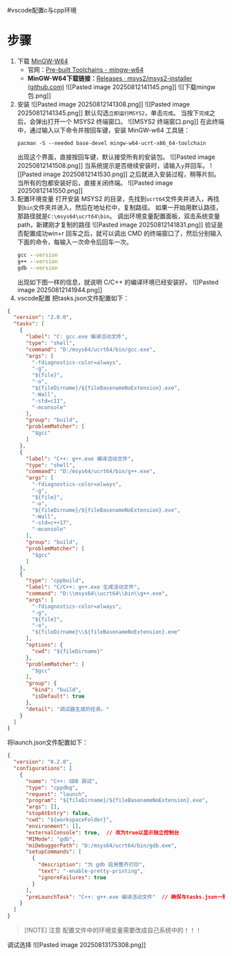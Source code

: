 #vscode配置c与cpp环境 
# 步骤

1. 下载 [MinGW-W64](https://so.csdn.net/so/search?q=MinGW-W64&spm=1001.2101.3001.7020)
	- 官网：[Pre-built Toolchains - mingw-w64](https://www.mingw-w64.org/downloads/)
	- **MinGW-W64下载链接：**[Releases · msys2/msys2-installer (github.com)](https://github.com/msys2/msys2-installer/releases/)
	![[Pasted image 20250812141145.png]]
	![[下载mingw包.png]]
2. 安装
	![[Pasted image 20250812141308.png]]
	![[Pasted image 20250812141345.png]]
	默认勾选`立即运行MSYS2`，单击`完成`。
	当按下`完成`之后，会弹出打开一个 MSYS2 终端窗口。
	![[MSYS2 终端窗口.png]]
	在此终端中，通过输入以下命令并按回车键，安装 MinGW-w64 工具链：
	```shell
	pacman -S --needed base-devel mingw-w64-ucrt-x86_64-toolchain
	```
	出现这个界面，直接按回车键，默认接受所有的安装包。
	![[Pasted image 20250812141508.png]]
	当系统提示是否继续安装时，请输入`y`并回车。
	![[Pasted image 20250812141530.png]]
	之后就进入安装过程，稍等片刻。
	当所有的包都安装好后，直接关闭终端。
	![[Pasted image 20250812141550.png]]
3. 配置环境变量
	打开安装 MSYS2 的目录，先找到`ucrt64`文件夹并进入，再找到`bin`文件夹并进入，然后在地址栏中，复制路径。
	如果一开始用默认路径，那路径就是`C:\msys64\ucrt64\bin`。
	调出环境变量配置面板，双击系统变量path，新建刚才复制的路径
	![[Pasted image 20250812141831.png]]
	验证是否配置成功win+r
	回车之后，就可以调出 CMD 的终端窗口了，然后分别输入下面的命令，每输入一次命令后回车一次。
	```cmd
	gcc --version
	g++ --version
	gdb --version
	```
	出现如下图一样的信息，就说明 C/C++ 的编译环境已经安装好。
	![[Pasted image 20250812141944.png]]
4. vscode配置
	把tasks.json文件配置如下：
```json
{
  "version": "2.0.0",
  "tasks": [
    {
      "label": "C: gcc.exe 编译活动文件",
      "type": "shell",
      "command": "D:/msys64/ucrt64/bin/gcc.exe",
      "args": [
        "-fdiagnostics-color=always",
        "-g",
        "${file}",
        "-o",
        "${fileDirname}/${fileBasenameNoExtension}.exe",
        "-Wall",
        "-std=c11",
        "-mconsole"
      ],
      "group": "build",
      "problemMatcher": [
        "$gcc"
      ]
    },
    {
      "label": "C++: g++.exe 编译活动文件",
      "type": "shell",
      "command": "D:/msys64/ucrt64/bin/g++.exe",
      "args": [
        "-fdiagnostics-color=always",
        "-g",
        "${file}",
        "-o",
        "${fileDirname}/${fileBasenameNoExtension}.exe",
        "-Wall",
        "-std=c++17",
        "-mconsole"
      ],
      "group": "build",
      "problemMatcher": [
        "$gcc"
      ]
    },
    {
      "type": "cppbuild",
      "label": "C/C++: g++.exe 生成活动文件",
      "command": "D:\\msys64\\ucrt64\\bin\\g++.exe",
      "args": [
        "-fdiagnostics-color=always",
        "-g",
        "${file}",
        "-o",
        "${fileDirname}\\${fileBasenameNoExtension}.exe"
      ],
      "options": {
        "cwd": "${fileDirname}"
      },
      "problemMatcher": [
        "$gcc"
      ],
      "group": {
        "kind": "build",
        "isDefault": true
      },
      "detail": "调试器生成的任务。"
    }
  ]
}
```

将launch.json文件配置如下：
```json
{
  "version": "0.2.0",
  "configurations": [
    {
      "name": "C++: GDB 调试",
      "type": "cppdbg",
      "request": "launch",
      "program": "${fileDirname}/${fileBasenameNoExtension}.exe",
      "args": [],
      "stopAtEntry": false,
      "cwd": "${workspaceFolder}",
      "environment": [],
      "externalConsole": true,  // 改为true以显示独立控制台
      "MIMode": "gdb",
      "miDebuggerPath": "D:/msys64/ucrt64/bin/gdb.exe",
      "setupCommands": [
        {
          "description": "为 gdb 启用整齐打印",
          "text": "-enable-pretty-printing",
          "ignoreFailures": true
        }
      ],
      "preLaunchTask": "C++: g++.exe 编译活动文件"  // 确保与tasks.json一致
    }
  ]
}
```


> [!NOTE] 注意
> 配置文件中的环境变量需要改成自己系统中的！！！

调试选择
![[Pasted image 20250813175308.png]]
